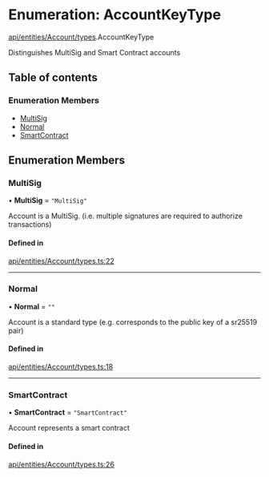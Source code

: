 # Enumeration: AccountKeyType

[api/entities/Account/types](../wiki/api.entities.Account.types).AccountKeyType

Distinguishes MultiSig and Smart Contract accounts

## Table of contents

### Enumeration Members

- [MultiSig](../wiki/api.entities.Account.types.AccountKeyType#multisig)
- [Normal](../wiki/api.entities.Account.types.AccountKeyType#normal)
- [SmartContract](../wiki/api.entities.Account.types.AccountKeyType#smartcontract)

## Enumeration Members

### MultiSig

• **MultiSig** = ``"MultiSig"``

Account is a MultiSig. (i.e. multiple signatures are required to authorize transactions)

#### Defined in

[api/entities/Account/types.ts:22](https://github.com/PolymeshAssociation/polymesh-sdk/blob/2d3ac2ae/src/api/entities/Account/types.ts#L22)

___

### Normal

• **Normal** = ``""``

Account is a standard type (e.g. corresponds to the public key of a sr25519 pair)

#### Defined in

[api/entities/Account/types.ts:18](https://github.com/PolymeshAssociation/polymesh-sdk/blob/2d3ac2ae/src/api/entities/Account/types.ts#L18)

___

### SmartContract

• **SmartContract** = ``"SmartContract"``

Account represents a smart contract

#### Defined in

[api/entities/Account/types.ts:26](https://github.com/PolymeshAssociation/polymesh-sdk/blob/2d3ac2ae/src/api/entities/Account/types.ts#L26)
